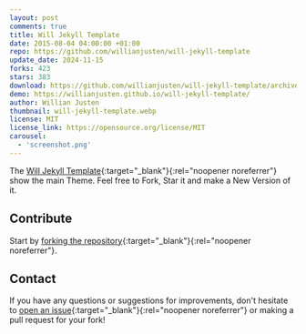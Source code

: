 ```yaml
---
layout: post
comments: true
title: Will Jekyll Template
date: 2015-08-04 04:00:00 +01:00
repo: https://github.com/willianjusten/will-jekyll-template
update_date: 2024-11-15
forks: 423
stars: 383
download: https://github.com/willianjusten/will-jekyll-template/archive/master.zip
demo: https://willianjusten.github.io/will-jekyll-template/
author: Willian Justen
thumbnail: will-jekyll-template.webp
license: MIT
license_link: https://opensource.org/license/MIT
carousel:
  - 'screenshot.png'
---
```


The [Will Jekyll Template](https://github.com/willianjusten/will-jekyll-template/){:target="_blank"}{:rel="noopener noreferrer"} show the main Theme. Feel free to Fork, Star it and make a New Version of it.

## Contribute

Start by [forking the repository](https://github.com/willianjusten/will-jekyll-template/){:target="_blank"}{:rel="noopener noreferrer"}.

## Contact

If you have any questions or suggestions for improvements, don't hesitate to [open an issue](https://github.com/willianjusten/will-jekyll-template/issues){:target="_blank"}{:rel="noopener noreferrer"} or making a pull request for your fork!
